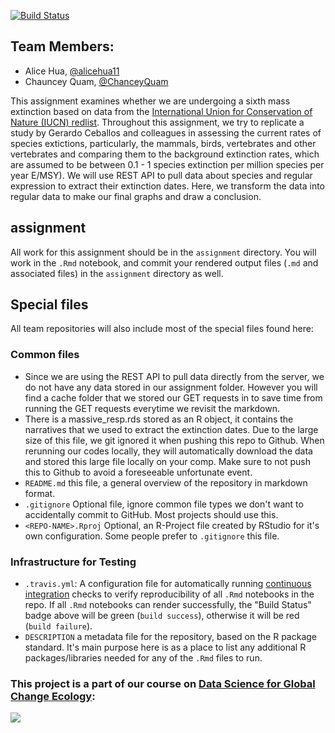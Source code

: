 
[![Build Status](https://travis-ci.com/espm-157/extinction-quam-hua.svg?token=7gSxV1VqqHz7TUXHHWGp&branch=master)](https://travis-ci.com/espm-157/extinction-quam-hua)

## Team Members:

- Alice Hua, [@alicehua11](https://github.com/alicehua11)
- Chauncey Quam, [@ChanceyQuam](https://github.com/ChaunceyQuam)

This assignment examines whether we are undergoing a sixth mass extinction based on data from the [International Union for Conservation of Nature (IUCN) redlist](https://www.iucnredlist.org/). 
Throughout this assignment, we try to replicate a study by Gerardo Ceballos and colleagues in assessing the current rates of species extictions, particularly, the mammals, birds, vertebrates and other vertebrates and comparing them to the background extinction rates, which are assumed to be between 0.1 - 1 species extinction per million species per year E/MSY).
We will use REST API to pull data about species and regular expression to extract their extinction dates. Here, we transform the data into regular data to make our final graphs and draw a conclusion.

## assignment

All work for this assignment should be in the `assignment` directory.  You will work in the `.Rmd` notebook, and commit your rendered output files (`.md` and associated files) in the `assignment` directory as well.

## Special files

All team repositories will also include most of the special files found here:

### Common files
- Since we are using the REST API to pull data directly from the server, we do not have any data stored in our assignment folder. However you will find a cache folder that we stored our GET requests in to save time from running the GET requests everytime we revisit the markdown.
- There is a massive_resp.rds stored as an R object, it contains the narratives that we used to extract the extinction dates. Due to the large size of this file, we git ignored it when pushing this repo to Github. When rerunning our codes locally, they will automatically download the data and stored this large file locally on your comp. Make sure to not push this to Github to avoid a foreseeable unfortunate event.
- `README.md` this file, a general overview of the repository in markdown format.  
- `.gitignore` Optional file, ignore common file types we don't want to accidentally commit to GitHub. Most projects should use this. 
- `<REPO-NAME>.Rproj` Optional, an R-Project file created by RStudio for it's own configuration.  Some people prefer to `.gitignore` this file.


### Infrastructure for Testing

- `.travis.yml`: A configuration file for automatically running [continuous integration](https://travis-ci.com) checks to verify reproducibility of all `.Rmd` notebooks in the repo.  If all `.Rmd` notebooks can render successfully, the "Build Status" badge above will be green (`build success`), otherwise it will be red (`build failure`).  
- `DESCRIPTION` a metadata file for the repository, based on the R package standard. It's main purpose here is as a place to list any additional R packages/libraries needed for any of the `.Rmd` files to run.

### This project is a part of our course on [Data Science for Global Change Ecology](https://espm-157.carlboettiger.info/):
[![](spatial/images/classpic.JPG)](https://espm-157.carlboettiger.info/)



